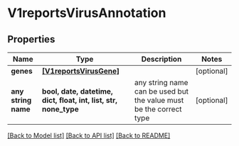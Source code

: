 # V1reportsVirusAnnotation


## Properties
Name | Type | Description | Notes
------------ | ------------- | ------------- | -------------
**genes** | [**[V1reportsVirusGene]**](V1reportsVirusGene.md) |  | [optional] 
**any string name** | **bool, date, datetime, dict, float, int, list, str, none_type** | any string name can be used but the value must be the correct type | [optional]

[[Back to Model list]](../README.md#documentation-for-models) [[Back to API list]](../README.md#documentation-for-api-endpoints) [[Back to README]](../README.md)


